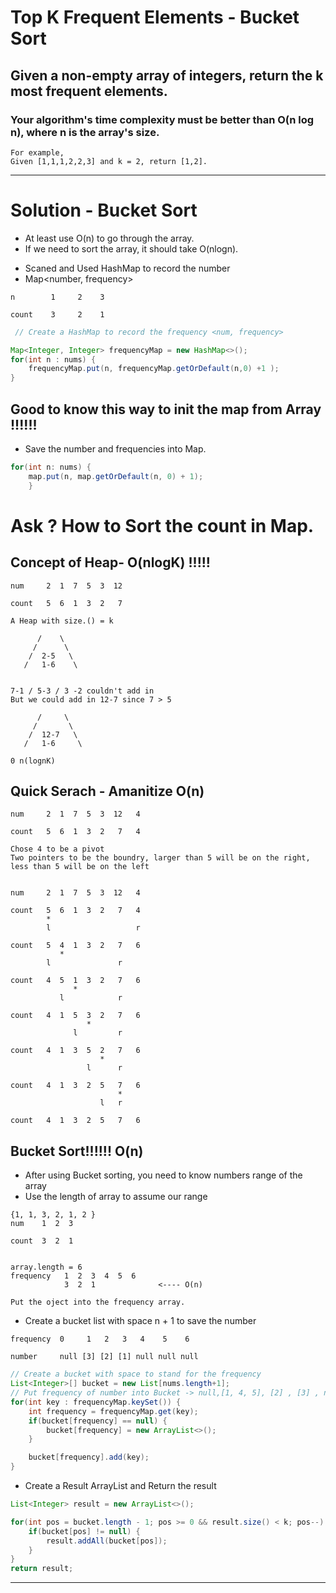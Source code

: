 # Top K Frequent Elements - Bucket Sort

## Given a non-empty array of integers, return the k most frequent elements.

### Your algorithm's time complexity must be better than O(n log n), where n is the array's size.

```
For example,
Given [1,1,1,2,2,3] and k = 2, return [1,2].
```

***
# Solution - Bucket Sort

* At least use O(n) to go through the array.
* If we need to sort the array, it should take O(nlogn).

- Scaned and Used HashMap to record the number
- Map<number, frequency>
```
n        1     2    3

count    3     2    1
```
```java
 // Create a HashMap to record the frequency <num, frequency>

Map<Integer, Integer> frequencyMap = new HashMap<>();
for(int n : nums) {
    frequencyMap.put(n, frequencyMap.getOrDefault(n,0) +1 );
}
```

## Good to know this way to init the map from Array !!!!!! 
- Save the number and frequencies into Map.
```java
for(int n: nums) {
    map.put(n, map.getOrDefault(n, 0) + 1);
    }
```

# Ask ? How to Sort the count in Map.

## Concept of Heap- O(nlogK) !!!!!
```
num     2  1  7  5  3  12

count   5  6  1  3  2   7 

A Heap with size.() = k

      /    \
     /      \ 
    /  2-5   \
   /   1-6    \


7-1 / 5-3 / 3 -2 couldn't add in
But we could add in 12-7 since 7 > 5

      /     \
     /       \ 
    /  12-7   \
   /   1-6     \

0 n(lognK)

```

## Quick Serach - Amanitize O(n)
```
num     2  1  7  5  3  12   4

count   5  6  1  3  2   7   4

Chose 4 to be a pivot
Two pointers to be the boundry, larger than 5 will be on the right, less than 5 will be on the left


num     2  1  7  5  3  12   4

count   5  6  1  3  2   7   4
        *
        l                   r

count   5  4  1  3  2   7   6
           *
        l               r       

count   4  5  1  3  2   7   6
              *
           l            r      

count   4  1  5  3  2   7   6
                 *
              l         r          

count   4  1  3  5  2   7   6
                    *
                 l      r                    

count   4  1  3  2  5   7   6
                        *
                    l   r     

count   4  1  3  2  5   7   6

```

## Bucket Sort!!!!!! O(n)
- After using Bucket sorting, you need to know numbers range of the array
- Use the length of array to assume our range
```
{1, 1, 3, 2, 1, 2 }
num    1  2  3

count  3  2  1


array.length = 6
frequency   1  2  3  4  5  6  
            3  2  1              <---- O(n)

Put the oject into the frequency array.

```

- Create a bucket list with space n + 1 to save the number

```
frequency  0     1   2   3   4    5    6  

number     null [3] [2] [1] null null null
```

```java
// Create a bucket with space to stand for the frequency
List<Integer>[] bucket = new List[nums.length+1];
// Put frequency of number into Bucket -> null,[1, 4, 5], [2] , [3] , null
for(int key : frequencyMap.keySet()) {
    int frequency = frequencyMap.get(key);
    if(bucket[frequency] == null) {
        bucket[frequency] = new ArrayList<>();
    }

    bucket[frequency].add(key);
}
```

- Create a Result ArrayList and Return the result
```java
List<Integer> result = new ArrayList<>();

for(int pos = bucket.length - 1; pos >= 0 && result.size() < k; pos--) {
    if(bucket[pos] != null) {
        result.addAll(bucket[pos]);
    }
}
return result;
```



***






